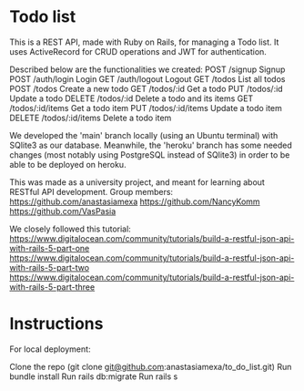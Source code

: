 # Todo list

This is a REST API, made with Ruby on Rails, for managing a Todo list. 
It uses ActiveRecord for CRUD operations and JWT for authentication.

Described below are the functionalities we created:
POST /signup    Signup
POST /auth/login    Login
GET /auth/logout    Logout
GET /todos    List all todos
POST /todos    Create a new todo
GET /todos/:id    Get a todo
PUT /todos/:id    Update a todo
DELETE /todos/:id    Delete a todo and its items
GET /todos/:id/items    Get a todo item
PUT /todos/:id/items    Update a todo item
DELETE /todos/:id/items    Delete a todo item

We developed the 'main' branch locally (using an Ubuntu terminal) with SQlite3 as our database. 
Meanwhile, the 'heroku' branch has some needed changes (most notably using PostgreSQL instead of SQlite3) in order to be able to be deployed on heroku.

This was made as a university project, and meant for learning about RESTful API development. 
Group members:
https://github.com/anastasiamexa
https://github.com/NancyKomm
https://github.com/VasPasia

We closely followed this tutorial:
https://www.digitalocean.com/community/tutorials/build-a-restful-json-api-with-rails-5-part-one
https://www.digitalocean.com/community/tutorials/build-a-restful-json-api-with-rails-5-part-two
https://www.digitalocean.com/community/tutorials/build-a-restful-json-api-with-rails-5-part-three


# Instructions

For local deployment:

Clone the repo (git clone git@github.com:anastasiamexa/to_do_list.git)
Run bundle install
Run rails db:migrate
Run rails s

